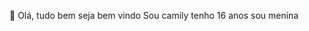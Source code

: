 👋 Olá, tudo bem
seja bem vindo
Sou camily tenho 16 anos
sou menina
<!---
Milinha1004/Milinha1004 is a ✨ special ✨ repository because its `README.md` (this file) appears on your GitHub profile.
You can click the Preview link to take a look at your changes.
--->
